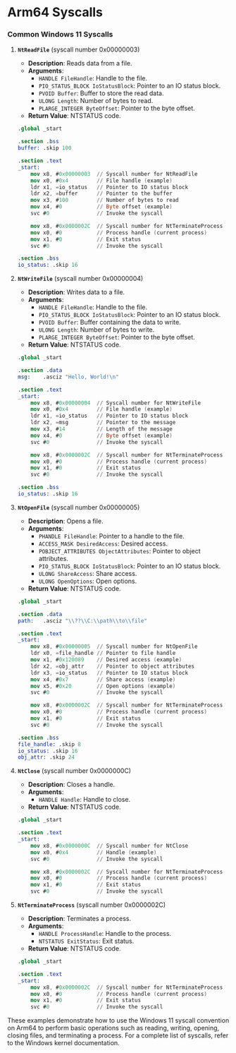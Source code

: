 # Arm64 Syscalls

### Common Windows 11 Syscalls

1. **`NtReadFile`** (syscall number 0x00000003)
    - **Description**: Reads data from a file.
    - **Arguments**:
        - `HANDLE FileHandle`: Handle to the file.
        - `PIO_STATUS_BLOCK IoStatusBlock`: Pointer to an IO status block.
        - `PVOID Buffer`: Buffer to store the read data.
        - `ULONG Length`: Number of bytes to read.
        - `PLARGE_INTEGER ByteOffset`: Pointer to the byte offset.
    - **Return Value**: NTSTATUS code.

    ```nasm
    .global _start

    .section .bss
    buffer: .skip 100

    .section .text
    _start:
        mov x8, #0x00000003  // Syscall number for NtReadFile
        mov x0, #0x4         // File handle (example)
        ldr x1, =io_status   // Pointer to IO status block
        ldr x2, =buffer      // Pointer to the buffer
        mov x3, #100         // Number of bytes to read
        mov x4, #0           // Byte offset (example)
        svc #0               // Invoke the syscall

        mov x8, #0x0000002C  // Syscall number for NtTerminateProcess
        mov x0, #0           // Process handle (current process)
        mov x1, #0           // Exit status
        svc #0               // Invoke the syscall

    .section .bss
    io_status: .skip 16
    ```

2. **`NtWriteFile`** (syscall number 0x00000004)
    - **Description**: Writes data to a file.
    - **Arguments**:
        - `HANDLE FileHandle`: Handle to the file.
        - `PIO_STATUS_BLOCK IoStatusBlock`: Pointer to an IO status block.
        - `PVOID Buffer`: Buffer containing the data to write.
        - `ULONG Length`: Number of bytes to write.
        - `PLARGE_INTEGER ByteOffset`: Pointer to the byte offset.
    - **Return Value**: NTSTATUS code.

    ```nasm
    .global _start

    .section .data
    msg:    .asciz "Hello, World!\n"

    .section .text
    _start:
        mov x8, #0x00000004  // Syscall number for NtWriteFile
        mov x0, #0x4         // File handle (example)
        ldr x1, =io_status   // Pointer to IO status block
        ldr x2, =msg         // Pointer to the message
        mov x3, #14          // Length of the message
        mov x4, #0           // Byte offset (example)
        svc #0               // Invoke the syscall

        mov x8, #0x0000002C  // Syscall number for NtTerminateProcess
        mov x0, #0           // Process handle (current process)
        mov x1, #0           // Exit status
        svc #0               // Invoke the syscall

    .section .bss
    io_status: .skip 16
    ```

3. **`NtOpenFile`** (syscall number 0x00000005)
    - **Description**: Opens a file.
    - **Arguments**:
        - `PHANDLE FileHandle`: Pointer to a handle to the file.
        - `ACCESS_MASK DesiredAccess`: Desired access.
        - `POBJECT_ATTRIBUTES ObjectAttributes`: Pointer to object attributes.
        - `PIO_STATUS_BLOCK IoStatusBlock`: Pointer to an IO status block.
        - `ULONG ShareAccess`: Share access.
        - `ULONG OpenOptions`: Open options.
    - **Return Value**: NTSTATUS code.

    ```nasm
    .global _start

    .section .data
    path:   .asciz "\\??\\C:\\path\\to\\file"

    .section .text
    _start:
        mov x8, #0x00000005  // Syscall number for NtOpenFile
        ldr x0, =file_handle // Pointer to file handle
        mov x1, #0x120089    // Desired access (example)
        ldr x2, =obj_attr    // Pointer to object attributes
        ldr x3, =io_status   // Pointer to IO status block
        mov x4, #0x7         // Share access (example)
        mov x5, #0x20        // Open options (example)
        svc #0               // Invoke the syscall

        mov x8, #0x0000002C  // Syscall number for NtTerminateProcess
        mov x0, #0           // Process handle (current process)
        mov x1, #0           // Exit status
        svc #0               // Invoke the syscall

    .section .bss
    file_handle: .skip 8
    io_status: .skip 16
    obj_attr: .skip 24
    ```

4. **`NtClose`** (syscall number 0x0000000C)
    - **Description**: Closes a handle.
    - **Arguments**:
        - `HANDLE Handle`: Handle to close.
    - **Return Value**: NTSTATUS code.

    ```nasm
    .global _start

    .section .text
    _start:
        mov x8, #0x0000000C  // Syscall number for NtClose
        mov x0, #0x4         // Handle (example)
        svc #0               // Invoke the syscall

        mov x8, #0x0000002C  // Syscall number for NtTerminateProcess
        mov x0, #0           // Process handle (current process)
        mov x1, #0           // Exit status
        svc #0               // Invoke the syscall
    ```

5. **`NtTerminateProcess`** (syscall number 0x0000002C)
    - **Description**: Terminates a process.
    - **Arguments**:
        - `HANDLE ProcessHandle`: Handle to the process.
        - `NTSTATUS ExitStatus`: Exit status.
    - **Return Value**: NTSTATUS code.

    ```nasm
    .global _start

    .section .text
    _start:
        mov x8, #0x0000002C  // Syscall number for NtTerminateProcess
        mov x0, #0           // Process handle (current process)
        mov x1, #0           // Exit status
        svc #0               // Invoke the syscall
    ```

These examples demonstrate how to use the Windows 11 syscall convention on Arm64 to perform basic operations such as reading, writing, opening, closing files, and terminating a process. For a complete list of syscalls, refer to the Windows kernel documentation.
